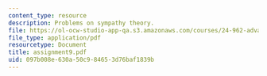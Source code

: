 ```yaml
---
content_type: resource
description: Problems on sympathy theory.
file: https://ol-ocw-studio-app-qa.s3.amazonaws.com/courses/24-962-advanced-phonology-spring-2005/097b008e630a50c984653d76baf1839b_assignment9.pdf
file_type: application/pdf
resourcetype: Document
title: assignment9.pdf
uid: 097b008e-630a-50c9-8465-3d76baf1839b
---
```

